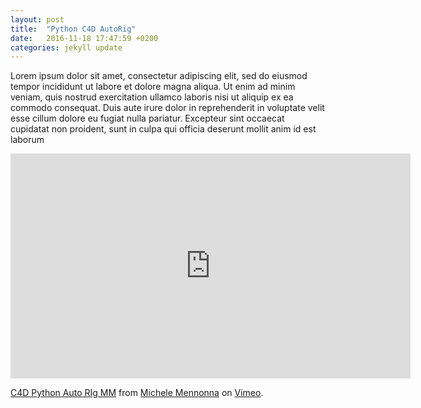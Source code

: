 ```yaml
---
layout: post
title:  "Python C4D AutoRig"
date:   2016-11-18 17:47:59 +0200
categories: jekyll update
---
```


Lorem ipsum dolor sit amet, consectetur adipiscing elit, sed do eiusmod tempor incididunt ut labore et dolore magna aliqua. 
Ut enim ad minim veniam, quis nostrud exercitation ullamco laboris nisi ut aliquip ex ea commodo consequat.
Duis aute irure dolor in reprehenderit in voluptate velit esse cillum dolore eu fugiat nulla pariatur. 
Excepteur sint occaecat cupidatat non proident, sunt in culpa qui officia deserunt mollit anim id est laborum

<iframe src="https://player.vimeo.com/video/192111482" width="640" height="360" frameborder="0" webkitallowfullscreen mozallowfullscreen allowfullscreen></iframe>
<p><a href="https://vimeo.com/192111482">C4D Python Auto RIg MM</a> from <a href="https://vimeo.com/user34407728">Michele Mennonna</a> on <a href="https://vimeo.com">Vimeo</a>.</p>
